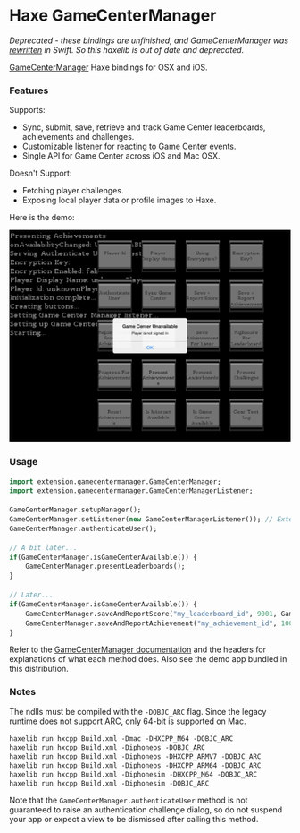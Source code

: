 # Haxe GameCenterManager

*Deprecated - these bindings are unfinished, and GameCenterManager was [rewritten](https://github.com/nihalahmed/GameCenterManager/tree/swift-refactor) in Swift. So this haxelib is out of date and deprecated.*

[GameCenterManager](https://github.com/nihalahmed/GameCenterManager) Haxe bindings for OSX and iOS. 

### Features

Supports:
* Sync, submit, save, retrieve and track Game Center leaderboards, achievements and challenges.
* Customizable listener for reacting to Game Center events.
* Single API for Game Center across iOS and Mac OSX.

Doesn't Support:
* Fetching player challenges.
* Exposing local player data or profile images to Haxe.

Here is the demo:

![Screenshot of it working](https://github.com/Tw1ddle/haxe-gamecentermanager/blob/master/demo/screenshots/unavailable.png?raw=true "Screenshot")

### Usage ###

```haxe
import extension.gamecentermanager.GameCenterManager;
import extension.gamecentermanager.GameCenterManagerListener;

GameCenterManager.setupManager();
GameCenterManager.setListener(new GameCenterManagerListener()); // Extend the default listener to manage events yourself
GameCenterManager.authenticateUser();

// A bit later...
if(GameCenterManager.isGameCenterAvailable()) {
	GameCenterManager.presentLeaderboards();
}

// Later...
if(GameCenterManager.isGameCenterAvailable()) {
	GameCenterManager.saveAndReportScore("my_leaderboard_id", 9001, GameCenterSortOrder.HighToLow);
	GameCenterManager.saveAndReportAchievement("my_achievement_id", 100.0, true);
}
```

Refer to the [GameCenterManager documentation](https://github.com/nihalahmed/GameCenterManager) and the headers for explanations of what each method does. Also see the demo app bundled in this distribution.

### Notes ###
The ndlls must be compiled with the ```-DOBJC_ARC``` flag. Since the legacy runtime does not support ARC, only 64-bit is supported on Mac.

```
haxelib run hxcpp Build.xml -Dmac -DHXCPP_M64 -DOBJC_ARC
haxelib run hxcpp Build.xml -Diphoneos -DOBJC_ARC
haxelib run hxcpp Build.xml -Diphoneos -DHXCPP_ARMV7 -DOBJC_ARC
haxelib run hxcpp Build.xml -Diphoneos -DHXCPP_ARM64 -DOBJC_ARC
haxelib run hxcpp Build.xml -Diphonesim -DHXCPP_M64 -DOBJC_ARC
haxelib run hxcpp Build.xml -Diphonesim -DOBJC_ARC
```

Note that the ```GameCenterManager.authenticateUser``` method is not guaranteed to raise an authentication challenge dialog, so do not suspend your app or expect a view to be dismissed after calling this method.